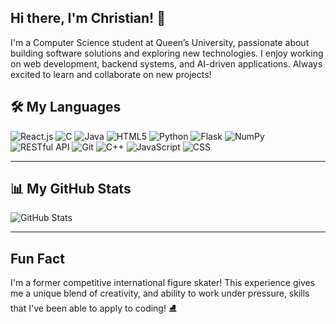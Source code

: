 ## Hi there, I'm Christian! 👋

I'm a Computer Science student at Queen’s University, passionate about building software solutions and exploring new technologies. I enjoy working on web development, backend systems, and AI-driven applications. Always excited to learn and collaborate on new projects! 


## 🛠 My Languages
![React.js](https://img.shields.io/badge/-React.js-61DAFB?style=flat-square&logo=react.js)
![C](https://img.shields.io/badge/-C-00599C?style=flat-square&logo=c)
![Java](https://img.shields.io/badge/-Java-ED8B00?style=flat-square&logo=java)
![HTML5](https://img.shields.io/badge/-HTML5-E34F26?style=flat-square&logo=html5)
![Python](https://img.shields.io/badge/-Python-3776AB?style=flat-square&logo=python)
![Flask](https://img.shields.io/badge/-Flask-000000?style=flat-square&logo=flask)
![NumPy](https://img.shields.io/badge/-NumPy-013243?style=flat-square&logo=numpy)
![RESTful API](https://img.shields.io/badge/REST%20API-00599C?style=flat-square&logo=swagger)
![Git](https://img.shields.io/badge/-Git-F05032?style=flat-square&logo=git)
![C++](https://img.shields.io/badge/-C++-00599C?style=flat-square&logo=c%2b%2b)
![JavaScript](https://img.shields.io/badge/-JavaScript-F7DF1E?style=flat-square&logo=javascript)
![CSS](https://img.shields.io/badge/-CSS-1572B6?style=flat-square&logo=css3)

---

## 📊 My GitHub Stats
![GitHub Stats](https://github-readme-stats.vercel.app/api?username=chrisx9r&show_icons=true&theme=dark)

---

## Fun Fact

I'm a former competitive international figure skater! This experience gives me a unique blend of creativity, and ability to work under pressure, skills that I've been able to apply to coding! ⛸️




<!--
**chrisx9r/chrisx9r** is a ✨ _special_ ✨ repository because its `README.md` (this file) appears on your GitHub profile.

Here are some ideas to get you started:

- 🔭 I’m currently working on ...
- 🌱 I’m currently learning ...
- 👯 I’m looking to collaborate on ...
- 🤔 I’m looking for help with ...
- 💬 Ask me about ...
- 📫 How to reach me: ...
- 😄 Pronouns: ...
- ⚡ Fun fact: ...
-->
